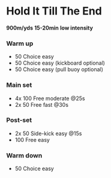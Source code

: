 # Hold It Till The End

**900m/yds**
**15-20min** 
**low intensity**

### Warm up

- 50 Choice easy
- 50 Choice easy (kickboard optional)
- 50 Choice easy (pull buoy optional)

### Main set

- 4x 100 Free moderate @25s
- 2x 50 Free fast @30s

### Post-set

- 2x 50 Side-kick easy @15s
- 100 Free easy

### Warm down

- 50 Choice easy
